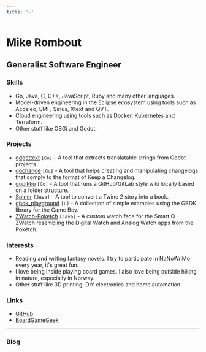 ```yaml
---
title: '~'
---
```


# Mike Rombout

## Generalist Software Engineer

### Skills

* Go, Java, C, C++, JavaScript, Ruby and many other languages.
* Model-driven engineering in the Eclipse ecosystem using tools such as Acceleo, EMF, Sirius, Xtext and QVT.
* Cloud engineering using tools such as Docker, Kubernetes and Terraform.
* Other stuff like OSGi and Godot.

### Projects

* [gdgettext](https://github.com/mrombout/gdgettext) `[Go]` - A tool that extracts translatable strings from Godot projects.
* [gochange](https://github.com/mrombout/gochange) `[Go]` - A tool that helps creating and manipulating changelogs that comply to the format of Keep a Changelog.
* [gopikku](https://github.com/mrombout/gopikku) `[Go]` - A tool that runs a GitHub/GitLab style wiki locally based on a folder structure.
* [Spiner](https://github.com/mrombout/Spiner) `[Java]` - A tool to convert a Twine 2 story into a book.
* [gbdk_playground](https://github.com/mrombout/gbdk_playground) `[C]` - A collection of simple examples using the GBDK library for the Game Boy.
* [ZWatch-Poketch](https://github.com/mrombout/ZWatch-Poketch) `[Java]` - A custom watch face for the Smart Q - ZWatch resembling the Digital Watch and Analog Watch apps from the Pokétch.

### Interests

* Reading and writing fantasy novels. I try to participate in NaNoWriMo every year, it's great fun.
* I love being inside playing board games. I also love being outside hiking in nature, especially in Norway.
* Other stuff like 3D printing, DIY electronics and home automation.

### Links

* [GitHub](https://github.com/mrombout)
* [BoardGameGeek](https://boardgamegeek.com/user/mrombout)

---

### Blog
